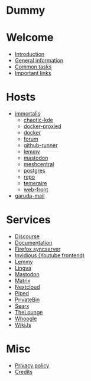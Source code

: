 # Dummy

# Welcome

- [Introduction](./intro.md)
- [General information](./general.md)
- [Common tasks](./common.md)
- [Important links](./important-links.md)

# Hosts

- [immortalis](./hosts/immortalis.md)
  - [chaotic-kde](./nixos-containers/chaotic-kde.md)
  - [docker-proxied](./nixos-containers/docker-proxied.md)
  - [docker](./nixos-containers/docker.md)
  - [forum](./nixos-containers/forum.md)
  - [github-runner](./nixos-containers/github-runner.md)
  - [lemmy](./nixos-containers/lemmy.md)
  - [mastodon](./nixos-containers/mastodon.md)
  - [meshcentral](./nixos-containers/meshcentral.md)
  - [postgres](./nixos-containers/postgres.md)
  - [repo](./nixos-containers/repo.md)
  - [temeraire](./nixos-containers/temeraire.md)
  - [web-front](./nixos-containers/web-front.md)
- [garuda-mail](./hosts/garuda-mail.md)

# Services

- [Discourse](./services/discourse.md)
- [Documentation](./websites/documentation.md)
- [Firefox syncserver]()
- [Invidious (Youtube frontend)]()
- [Lemmy]()
- [Lingva]()
- [Mastodon]()
- [Matrix]()
- [Nextcloud]()
- [Piped]()
- [PrivateBin]()
- [Searx]()
- [TheLounge]()
- [Whoogle]()
- [WikiJs]()

# Misc

- [Privacy policy](./privacy-policy.md)
- [Credits](./credits.md)
